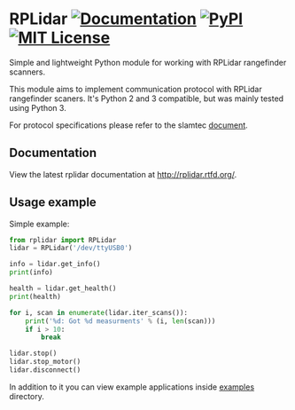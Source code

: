 # RPLidar [![Documentation](https://readthedocs.org/projects/rplidar/badge/?version=latest)](http://rplidar.readthedocs.org/en/latest/?badge=latest) [![PyPI](https://img.shields.io/pypi/v/rplidar.svg)](https://pypi.python.org/pypi/rplidar) [![MIT License](https://img.shields.io/github/license/mashape/apistatus.svg)](https://github.com/SkRobo/rplidar/blob/master/LICENSE)

Simple and lightweight Python module for working with RPLidar rangefinder scanners.

This module aims to implement communication protocol with RPLidar rangefinder
scaners. It's Python 2 and 3 compatible, but was mainly tested using Python 3.

For protocol specifications please refer to the slamtec
[document](http://www.slamtec.com/download/lidar/documents/en-us/rplidar_interface_protocol_en.pdf).

## Documentation

View the latest rplidar documentation at http://rplidar.rtfd.org/.

## Usage example

Simple example:
```Python
from rplidar import RPLidar
lidar = RPLidar('/dev/ttyUSB0')

info = lidar.get_info()
print(info)

health = lidar.get_health()
print(health)

for i, scan in enumerate(lidar.iter_scans()):
    print('%d: Got %d measurments' % (i, len(scan)))
    if i > 10:
        break

lidar.stop()
lidar.stop_motor()
lidar.disconnect()
```

In addition to it you can view example applications inside
[examples](https://github.com/SkRobo/rplidar/tree/master/examples>) directory.

